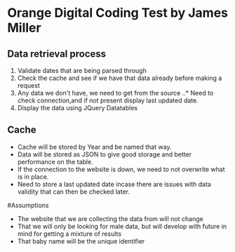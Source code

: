 # Orange Digital Coding Test by James Miller

## Data retrieval process
1. Validate dates that are being parsed through
2. Check the cache and see if we have that data already before making a request
3. Any data we don't have, we need to get from the source
..* Need to check connection,and if not present display last updated date.
4. Display the data using JQuery Datatables

## Cache
* Cache will be stored by Year and be named that way.
* Data will be stored as JSON to give good storage and better performance on the table.
* If the connection to the website is down, we need to not overwrite what is in place.
* Need to store a last updated date incase there are issues with data validity that can then be checked later.

#Assumptions
* The website that we are collecting the data from will not change
* That we will only be looking for male data, but will develop with future in mind for getting a mixture of results
* That baby name will be the unique identifier
